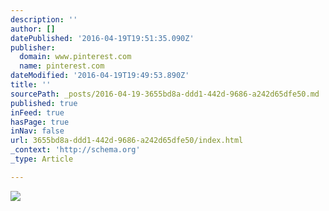 ```yaml
---
description: ''
author: []
datePublished: '2016-04-19T19:51:35.090Z'
publisher:
  domain: www.pinterest.com
  name: pinterest.com
dateModified: '2016-04-19T19:49:53.890Z'
title: ''
sourcePath: _posts/2016-04-19-3655bd8a-ddd1-442d-9686-a242d65dfe50.md
published: true
inFeed: true
hasPage: true
inNav: false
url: 3655bd8a-ddd1-442d-9686-a242d65dfe50/index.html
_context: 'http://schema.org'
_type: Article

---
```

![](https://s-media-cache-ak0.pinimg.com/564x/a3/3c/44/a33c445fe52176f4d9d896b7d5151084.jpg)